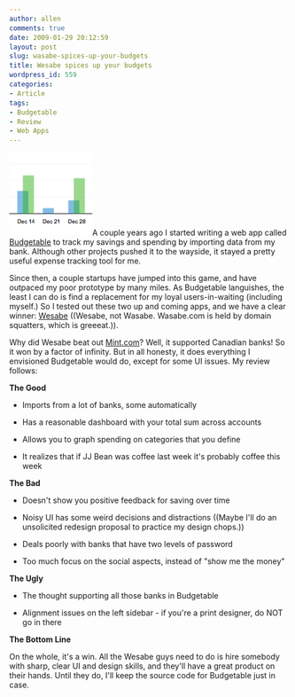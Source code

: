 ```yaml
---
author: allen
comments: true
date: 2009-01-29 20:12:59
layout: post
slug: wasabe-spices-up-your-budgets
title: Wesabe spices up your budgets
wordpress_id: 559
categories:
- Article
tags:
- Budgetable
- Review
- Web Apps
---
```


![](/images/wp-uploads/2009/01/wesabe.png)A couple years ago I started writing a web app called [Budgetable](http://www.budgetable.com/) to track my savings and spending by importing data from my bank. Although other projects pushed it to the wayside, it stayed a pretty useful expense tracking tool for me.

Since then, a couple startups have jumped into this game, and have outpaced my poor prototype by many miles. As Budgetable languishes, the least I can do is find a replacement for my loyal users-in-waiting (including myself.) So I tested out these two up and coming apps, and we have a clear winner: [Wesabe](http://www.wesabe.com/) ((Wesabe, not Wasabe. Wasabe.com is held by domain squatters, which is greeeat.)).

Why did Wesabe beat out [Mint.com](http://www.mint.com/)? Well, it supported Canadian banks! So it won by a factor of infinity. But in all honesty, it does everything I envisioned Budgetable would do, except for some UI issues. My review follows:

**The Good**



* Imports from a lot of banks, some automatically

* Has a reasonable dashboard with your total sum across accounts

* Allows you to graph spending on categories that you define

* It realizes that if JJ Bean was coffee last week it's probably coffee this week


**The Bad**



* Doesn't show you positive feedback for saving over time

* Noisy UI has some weird decisions and distractions ((Maybe I'll do an unsolicited redesign proposal to practice my design chops.))

* Deals poorly with banks that have two levels of password

* Too much focus on the social aspects, instead of "show me the money"


**The Ugly**



* The thought supporting all those banks in Budgetable

* Alignment issues on the left sidebar - if you're a print designer, do NOT go in there


**The Bottom Line**

On the whole, it's a win. All the Wesabe guys need to do is hire somebody with sharp, clear UI and design skills, and they'll have a great product on their hands. Until they do, I'll keep the source code for Budgetable just in case.
